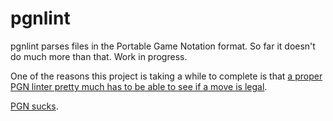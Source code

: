 pgnlint
=======

pgnlint parses files in the Portable Game Notation format. So far it doesn't
do much more than that. Work in progress.

One of the reasons this project is taking a while to complete is that [a proper PGN linter pretty much has to be able to see if a move is legal](https://zuttobenkyou.wordpress.com/2012/01/27/problems-with-the-portable-game-notation-pgn-standard/).

[PGN sucks](http://www.enpassant.dk/chess/palview/enhancedpgn.htm).
